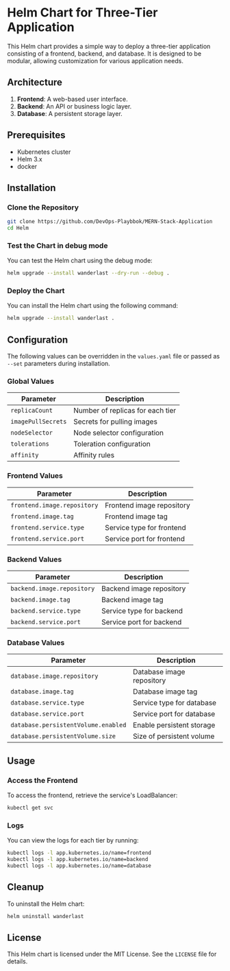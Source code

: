 # Helm Chart for Three-Tier Application

This Helm chart provides a simple way to deploy a three-tier application consisting of a frontend, backend, and database. It is designed to be modular, allowing customization for various application needs.

## Architecture

1. **Frontend**: A web-based user interface.
2. **Backend**: An API or business logic layer.
3. **Database**: A persistent storage layer.

## Prerequisites

- Kubernetes cluster 
- Helm 3.x
- docker

## Installation

### Clone the Repository

```bash
git clone https://github.com/DevOps-Playbbok/MERN-Stack-Application
cd Helm
```

### Test the Chart in debug mode

You can test the Helm chart using the debug mode:

```bash
helm upgrade --install wanderlast --dry-run --debug .
```

### Deploy the Chart 

You can install the Helm chart using the following command:

```bash
helm upgrade --install wanderlast .
```


## Configuration

The following values can be overridden in the `values.yaml` file or passed as `--set` parameters during installation.

### Global Values

| Parameter                  | Description                         |
|----------------------------|-------------------------------------|
| `replicaCount`             | Number of replicas for each tier   |
| `imagePullSecrets`         | Secrets for pulling images         |
| `nodeSelector`             | Node selector configuration        |
| `tolerations`              | Toleration configuration           |
| `affinity`                 | Affinity rules                     |

### Frontend Values

| Parameter                  | Description                         |
|----------------------------|-------------------------------------|
| `frontend.image.repository`| Frontend image repository           |
| `frontend.image.tag`       | Frontend image tag                  |
| `frontend.service.type`    | Service type for frontend           |
| `frontend.service.port`    | Service port for frontend           |

### Backend Values

| Parameter                  | Description                         |
|----------------------------|-------------------------------------|
| `backend.image.repository` | Backend image repository            |
| `backend.image.tag`        | Backend image tag                   |
| `backend.service.type`     | Service type for backend            |
| `backend.service.port`     | Service port for backend            |

### Database Values

| Parameter                  | Description                         |
|----------------------------|-------------------------------------|
| `database.image.repository`| Database image repository           |
| `database.image.tag`       | Database image tag                  |
| `database.service.type`    | Service type for database           |
| `database.service.port`    | Service port for database           |
| `database.persistentVolume.enabled` | Enable persistent storage  |
| `database.persistentVolume.size`    | Size of persistent volume  |

## Usage

### Access the Frontend

To access the frontend, retrieve the service's LoadBalancer:

```bash
kubectl get svc 
```

### Logs

You can view the logs for each tier by running:

```bash
kubectl logs -l app.kubernetes.io/name=frontend
kubectl logs -l app.kubernetes.io/name=backend
kubectl logs -l app.kubernetes.io/name=database
```

## Cleanup

To uninstall the Helm chart:

```bash
helm uninstall wanderlast
```

## License

This Helm chart is licensed under the MIT License. See the `LICENSE` file for details.
